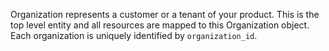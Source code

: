 Organization represents a customer or a tenant of your product. This is the top level entity and all resources are mapped to this Organization object. Each organization is uniquely identified by `organization_id`.

<!-- ## Organization Attributes

| Attribute Name             | Attribute Description                                                                                                                        |
| -------------------------- | -------------------------------------------------------------------------------------------------------------------------------------------- |
| `id`<br>_string_           | Unique ID of an Organization. Required for all API operations against this organization.                                                     |
| `display_name`<br>_string_ | Name of the Organization                                                                                                                     |
| `create_time`<br>_string_  | Creation timestamp in [ISO 8601](https://en.wikipedia.org/wiki/ISO_8601) format.<br>Example: `2011-10-05T14:48:00.000Z`                      |
| `update_time`<br>_string_  | Last update timestamp in [ISO 8601](https://en.wikipedia.org/wiki/ISO_8601) format.<br>Example: `2021-10-05T14:48:00.000Z`                   |
| `external_id`<br>_string_  | Your system's unique ID for this organization. You can use this to fetch Organization and Connection details without storing Scalekit's IDs. |
| `metadata`<br>_object_     | Additional organization information stored as JSON.<br>Example: `{"key":"value"}`                                                            |
| `region_code`<br>_string_  | Data center region where organization data is stored. Currently always returns `US`.                                                         | -->
